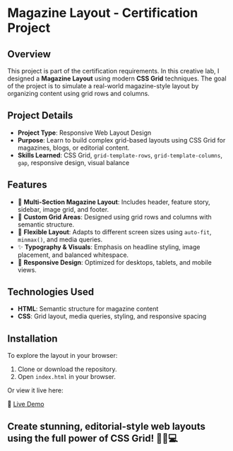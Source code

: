 # Magazine Layout - Certification Project

## Overview
This project is part of the certification requirements. In this creative lab, I designed a **Magazine Layout** using modern **CSS Grid** techniques. The goal of the project is to simulate a real-world magazine-style layout by organizing content using grid rows and columns.

## Project Details
- **Project Type**: Responsive Web Layout Design
- **Purpose**: Learn to build complex grid-based layouts using CSS Grid for magazines, blogs, or editorial content.
- **Skills Learned**: CSS Grid, `grid-template-rows`, `grid-template-columns`, `gap`, responsive design, visual balance

## Features
- 📰 **Multi-Section Magazine Layout**: Includes header, feature story, sidebar, image grid, and footer.
- 🎨 **Custom Grid Areas**: Designed using grid rows and columns with semantic structure.
- 🧭 **Flexible Layout**: Adapts to different screen sizes using `auto-fit`, `minmax()`, and media queries.
- ✨ **Typography & Visuals**: Emphasis on headline styling, image placement, and balanced whitespace.
- 📱 **Responsive Design**: Optimized for desktops, tablets, and mobile views.

## Technologies Used
- **HTML**: Semantic structure for magazine content
- **CSS**: Grid layout, media queries, styling, and responsive spacing

## Installation
To explore the layout in your browser:

1. Clone or download the repository.
2. Open `index.html` in your browser.

Or view it live here:

🔗 [Live Demo](https://abdallahbenj.github.io/Magazine-layout/)

## Create stunning, editorial-style web layouts using the full power of CSS Grid! 🧩📖💻
